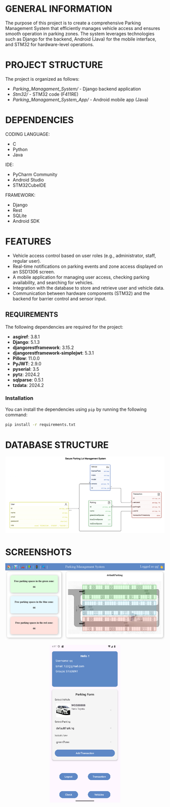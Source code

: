 # GENERAL INFORMATION

The purpose of this project is to create a comprehensive Parking Management System that efficiently manages vehicle
access and ensures smooth operation in parking zones. The system leverages technologies such as Django for the backend,
Android (Java) for the mobile interface, and STM32 for hardware-level operations.

# PROJECT STRUCTURE

The project is organized as follows:

- *Parking_Managament_System/* - Django backend application
- *Stm32/* - STM32 code (F411RE)
- *Parking_Managament_System_App/* - Android mobile app (Java)

# DEPENDENCIES

CODING LANGUAGE:

- C
- Python
- Java

IDE:

- PyCharm Community
- Android Studio
- STM32CubeIDE

FRAMEWORK:

- Django
- Rest
- SQLite
- Android SDK

# FEATURES

- Vehicle access control based on user roles (e.g., administrator, staff, regular user).
- Real-time notifications on parking events and zone access displayed on an SSD1306 screen.
- A mobile application for managing user access, checking parking availability, and searching for vehicles.
- Integration with the database to store and retrieve user and vehicle data.
- Communication between hardware components (STM32) and the backend for barrier control and sensor input.

## REQUIREMENTS

The following dependencies are required for the project:

- **asgiref**: 3.8.1
- **Django**: 5.1.3
- **djangorestframework**: 3.15.2
- **djangorestframework-simplejwt**: 5.3.1
- **Pillow**: 11.0.0
- **PyJWT**: 2.9.0
- **pyserial**: 3.5
- **pytz**: 2024.2
- **sqlparse**: 0.5.1
- **tzdata**: 2024.2

### Installation

You can install the dependencies using `pip` by running the following command:

```bash
pip install -r requirements.txt
```

# DATABASE STRUCTURE

![Schematic](databaseStructure.png)

# SCREENSHOTS

![mainview](main_desktop.png)
<p align="center">
<img src="mobile_view.png" />
</p>
